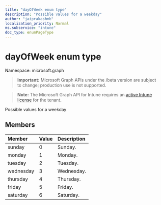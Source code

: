 ```yaml
---
title: "dayOfWeek enum type"
description: "Possible values for a weekday"
author: "jaiprakashmb"
localization_priority: Normal
ms.subservice: "intune"
doc_type: enumPageType
---
```


# dayOfWeek enum type

Namespace: microsoft.graph

> **Important:** Microsoft Graph APIs under the /beta version are subject to change; production use is not supported.

> **Note:** The Microsoft Graph API for Intune requires an [active Intune license](https://go.microsoft.com/fwlink/?linkid=839381) for the tenant.

Possible values for a weekday

## Members
|Member|Value|Description|
|:---|:---|:---|
|sunday|0|Sunday.|
|monday|1|Monday.|
|tuesday|2|Tuesday.|
|wednesday|3|Wednesday.|
|thursday|4|Thursday.|
|friday|5|Friday.|
|saturday|6|Saturday.|